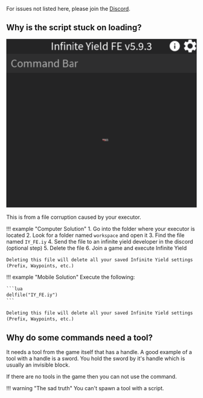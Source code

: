 For issues not listed here, please join the [Discord](https://discord.com/invite/78ZuWSq).

## Why is the script stuck on loading?

<img src="../../assets/stuck_loop.png" alt="infinite loading">

This is from a file corruption caused by your executor.

!!! example "Computer Solution"
	1. Go into the folder where your executor is located
	2. Look for a folder named `workspace` and open it
	3. Find the file named `IY_FE.iy`
	4. Send the file to an infinite yield developer in the discord (optional step)
	5. Delete the file
	6. Join a game and execute Infinite Yield
	
	Deleting this file will delete all your saved Infinite Yield settings (Prefix, Waypoints, etc.)

!!! example "Mobile Solution"
	Execute the following:
	
	```lua
	delfile("IY_FE.iy")
	```

	Deleting this file will delete all your saved Infinite Yield settings (Prefix, Waypoints, etc.)

## Why do some commands need a tool?

It needs a tool from the game itself that has a handle. A good example of a tool with a handle is a sword. You hold the sword by it's handle which is usually an invisible block.

If there are no tools in the game then you can not use the command.

!!! warning "The sad truth"
	You can't spawn a tool with a script.

